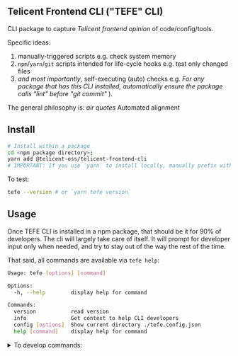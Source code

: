 ## Telicent Frontend CLI ("TEFE" CLI)

CLI package to capture _Telicent frontend opinion_ of code/config/tools.

Specific ideas:
1. manually-triggered scripts e.g. check system memory
2. `npm`/`yarn`/`git` scripts intended for life-cycle hooks e.g. test only changed files
3. _and most importantly_, self-executing (auto) checks e.g. _For any package that has this CLI installed, automatically ensure the package calls "lint" before "git commit"_ ).

The general philosophy is: _air quotes_ Automated alignment

## Install

```sh
# Install within a package
cd <npm package directory>;
yarn add @telicent-oss/telicent-frontend-cli
# IMPORTANT: If you use `yarn` to install locally, manually prefix with "yarn" e.g. `yarn tefe`
```

To test:
```sh
tefe --version # or `yarn tefe version`
```

## Usage

Once TEFE CLI is installed in a npm package, that should be it for 90% of developers. The cli will largely take care of itself. It will prompt for developer input only when needed, and try to stay out of the way the rest of the time.

That said, all commands are available via `tefe help`:
<!-- help -->
```sh
Usage: tefe [options] [command]

Options:
  -h, --help        display help for command

Commands:
  version           read version
  info              Get context to help CLI developers
  config [options]  Show current directory ./tefe.config.json
  help [command]    display help for command

```
<!-- /help -->

<details>
  <summary>To develop commands:</summary>

**WARNING 1**: TypeScript source files import with `.js` extension e.g. `import a from './path.js`  (as `./src/**/*.ts` is emitted and run from `./dist/**/*.js`)
**WARNING 2**: JavaScript tes files must not include any extension in imports `import a from './path`

(Why, I've avoided bundling)

This section explores how to modify the commands if the existing tefe commands do not meet your needs.

NOTE: CLI developer workflows require heavy use of _symlinks_ via
* [yarn link](https://classic.yarnpkg.com/lang/en/docs/cli/link/)
* [yarn unlink](https://classic.yarnpkg.com/en/docs/cli/unlink#search)
* [yarn relink](https://github.com/telicent-oss/telicent-frontend-cli/commit/7e85e2383dd2494486cde4f65146dbb606b49159#diff-7ae45ad102eab3b6d7e7896acd08c427a9b25b346470d7bc6507b6481575d519R10) for stubborn symlinks that won't unlink

It might help to familiarise yourself with the general process of
[building CLI tools](https://www.google.com/search?q=npm+cli+development+tutorial)


**Best Practices**:

When adding commands that are useful for all npm package repositories:
   - First, try to integrate these directly into this package for automation.
   - If that's not possible, check if the CLI's consumer repos have this feature. Warn them if they don't.
   - If the above two don't work out, just add the feature where it's needed.

**Key Point**: This CLI should always be easy to use. So, avoid dependencies on other packages or tools not commonly available. For example, don't use Deno (a JavaScript runtime) or rely too much on shell scripting, particularly for formatting or output ordering (which vary wildly).

**Why?**: The CLI might be used before running any `npm`/`yarn` install. Some tools, like `jq`, may not install or run correctly in some cut-down CI linux distributions e.g. alpine

```sh
# To use (and develop) locally:
git clone git@telicent-oss/telicent-frontend-cli
cd telicent-frontend-cli
yarn link # creates symlink
# Sym-link/bin changes (e.g. package.json "bin" field) require:
yarn unlink && yarn link
```

Then for every local package you wish to use this cli:
```sh
cd <package>
yarn link @telicent-oss/telicent-frontend-cli
```

Or to use the package globally:
```sh
yarn global link @telicent-oss/telicent-frontend-cli
```
</details>
